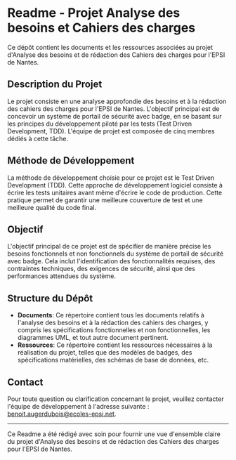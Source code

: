 # Readme - Projet Analyse des besoins et Cahiers des charges

Ce dépôt contient les documents et les ressources associées au projet d'Analyse des besoins et de rédaction des Cahiers des charges pour l'EPSI de Nantes.

## Description du Projet

Le projet consiste en une analyse approfondie des besoins et à la rédaction des cahiers des charges pour l'EPSI de Nantes. L'objectif principal est de concevoir un système de portail de sécurité avec badge, en se basant sur les principes du développement piloté par les tests (Test Driven Development, TDD). L'équipe de projet est composée de cinq membres dédiés à cette tâche.

## Méthode de Développement

La méthode de développement choisie pour ce projet est le Test Driven Development (TDD). Cette approche de développement logiciel consiste à écrire les tests unitaires avant même d'écrire le code de production. Cette pratique permet de garantir une meilleure couverture de test et une meilleure qualité du code final.

## Objectif

L'objectif principal de ce projet est de spécifier de manière précise les besoins fonctionnels et non fonctionnels du système de portail de sécurité avec badge. Cela inclut l'identification des fonctionnalités requises, des contraintes techniques, des exigences de sécurité, ainsi que des performances attendues du système.

## Structure du Dépôt

- **Documents**: Ce répertoire contient tous les documents relatifs à l'analyse des besoins et à la rédaction des cahiers des charges, y compris les spécifications fonctionnelles et non fonctionnelles, les diagrammes UML, et tout autre document pertinent.
- **Ressources**: Ce répertoire contient les ressources nécessaires à la réalisation du projet, telles que des modèles de badges, des spécifications matérielles, des schémas de base de données, etc.

## Contact

Pour toute question ou clarification concernant le projet, veuillez contacter l'équipe de développement à l'adresse suivante : benoit.augerdubois@ecoles-epsi.net.

---

Ce Readme a été rédigé avec soin pour fournir une vue d'ensemble claire du projet d'Analyse des besoins et de rédaction des Cahiers des charges pour l'EPSI de Nantes.
